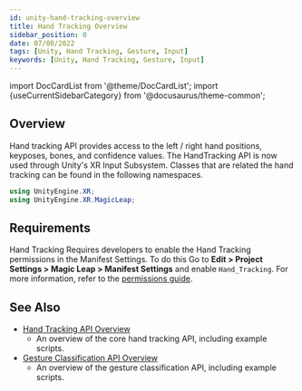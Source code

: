 ```yaml
---
id: unity-hand-tracking-overview
title: Hand Tracking Overview
sidebar_position: 0
date: 07/08/2022
tags: [Unity, Hand Tracking, Gesture, Input]
keywords: [Unity, Hand Tracking, Gesture, Input]
---
```

import DocCardList from '@theme/DocCardList';
import {useCurrentSidebarCategory} from '@docusaurus/theme-common';

## Overview

Hand tracking API provides access to the left / right hand positions, keyposes, bones, and confidence values. The HandTracking API is now used through Unity's XR Input Subsystem. Classes that are related the hand tracking can be found in the following namespaces.

```csharp
using UnityEngine.XR;
using UnityEngine.XR.MagicLeap;
```

## Requirements

Hand Tracking Requires developers to enable the Hand Tracking permissions in the Manifest Settings. To do this Go to **Edit > Project Settings > Magic Leap > Manifest Settings** and enable `Hand_Tracking`. For more information, refer to the [permissions guide](/versioned_docs/version-1.1.0-dev2/guides/unity/permissions/declaring-permissions.md).

## See Also

- [Hand Tracking API Overview](/versioned_docs/version-1.1.0-dev2/guides/unity/input/hand-tracking/unity-hand-tracking-api.md)
  - An overview of the core hand tracking API, including example scripts.
- [Gesture Classification API Overview](docs/guides/unity/input/gesture-classification/unity-gesture-classification-overview.md)
  - An overview of the gesture classification API, including example scripts.

<DocCardList items={useCurrentSidebarCategory().items}/>

